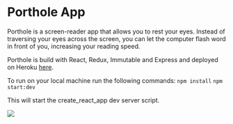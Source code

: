 # Porthole App

Porthole is a screen-reader app that allows you to rest your eyes.  Instead of traversing your eyes across the screen, you can let the computer flash word in front of you, increasing your reading speed.

Porthole is build with React, Redux, Immutable and Express and deployed on Heroku
[here]('https://porthole-app.herokuapp.com/').

To run on your local machine run the following commands:
`npm install`
`npm start:dev`

This will start the create_react_app dev server script.

![]('http://www.giphy.com/gifs/3o7TKoKqnCcj8lYYEM/giphy.gif?raw=true')

